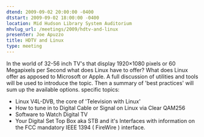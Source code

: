 ```yaml
---
dtend: 2009-09-02 20:00:00 -0400
dtstart: 2009-09-02 18:00:00 -0400
location: Mid Hudson Library System Auditorium
mhvlug_url: /meetings/2009/hdtv-and-linux
presenter: Joe Apuzzo
title: HDTV and Linux
type: meeting
---
```



In the world of 32-56 inch TV's that display 1920×1080 pixels or 60 Megapixels per Second what does Linux have to offer? What does Linux offer as apposed to Microsoft or Apple. A full discussion of utilities and tools will be used to introduce the topic. Then a summary of 'best practices' will sum up the available options. specific topics:
- Linux V4L-DVB, the core of 'Television with Linux'
- How to tune in to Digital Cable or Signal on Linux via Clear QAM256
- Software to Watch Digital TV
- Your Digital Set Top Box aka STB and it's Interfaces with information on the FCC mandatory IEEE 1394 ( FireWire ) interface.